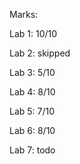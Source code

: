 Marks:
 
  Lab 1: 10/10

  Lab 2: skipped

  Lab 3: 5/10

  Lab 4: 8/10

  Lab 5: 7/10

  Lab 6: 8/10

  Lab 7: todo
